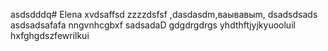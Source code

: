 asdsdddq# Elena
xvdsaffsd
zzzzdsfsf
,dasdasdm,ваывавыm,
dsadsdsads
asdsadsafafa
nngvnhcgbxf
sadsadaD
gdgdrgdrgs
yhdthftjyjkyuooluil
hxfghgdszfewrilkui
